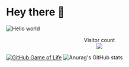 # Hey there :wave:

<img src="https://raw.githubusercontent.com/sagar-viradiya/sagar-viradiya/master/resources/banner.png" alt="Hello world">

<p align="center"> 
  Visitor count<br>
  <img src="https://profile-counter.glitch.me/sagar-viradiya/count.svg" />
</p>

[![GitHub Game of Life](https://github4life.herokuapp.com/ethomson.gif?z=6)](https://github4life.herokuapp.com/ethomson)
![Anurag's GitHub stats](https://github-readme-stats.vercel.app/api?username=pakping&show_icons=true&theme=radical) 





